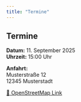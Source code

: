 ```yaml
---
title: "Termine"
---
```


## Termine

**Datum:** 11. September 2025  
**Uhrzeit:** 15:00 Uhr  

**Anfahrt:**  
Musterstraße 12  
12345 Musterstadt  

[📍 OpenStreetMap Link](https://www.openstreetmap.org/search?query=Musterstraße%2012%2012345%20Musterstadt)